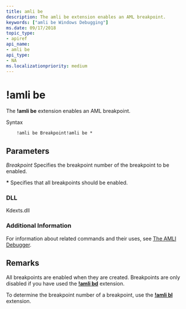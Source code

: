 ```yaml
---
title: amli be
description: The amli be extension enables an AML breakpoint.
keywords: ["amli be Windows Debugging"]
ms.date: 09/17/2018
topic_type:
- apiref
api_name:
- amli be
api_type:
- NA
ms.localizationpriority: medium
---
```


# !amli be

The **!amli be** extension enables an AML breakpoint.

Syntax

```dbgcmd
    !amli be Breakpoint!amli be *
```

## <span id="ddk__amli_be_dbg"></span><span id="DDK__AMLI_BE_DBG"></span>Parameters

<span id="_______Breakpoint______"></span><span id="_______breakpoint______"></span><span id="_______BREAKPOINT______"></span> *Breakpoint*
Specifies the breakpoint number of the breakpoint to be enabled.

<span id="______________"></span> **\***
Specifies that all breakpoints should be enabled.

### <span id="DLL"></span><span id="dll"></span>DLL

Kdexts.dll

### <span id="Additional_Information"></span><span id="additional_information"></span><span id="ADDITIONAL_INFORMATION"></span>Additional Information

For information about related commands and their uses, see [The AMLI Debugger](the-amli-debugger.md).

## Remarks

All breakpoints are enabled when they are created. Breakpoints are only disabled if you have used the [**!amli bd**](-amli-bd.md) extension.

To determine the breakpoint number of a breakpoint, use the [**!amli bl**](-amli-bl.md) extension.
